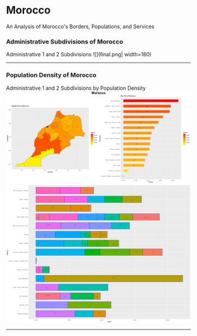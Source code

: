 # Morocco
An Analysis of Morocco's Borders, Populations, and Services

### Administrative Subdivisions of Morocco
Administrative 1 and 2 Subdivisions
![](final.png| width=180)
__________________________________________________

### Population Density of Morocco
Administrative 1 and 2 Subdivisions by Population Density
![](Morocco.png)
![](mar_adm22_bp.png)
___________________________________________________


